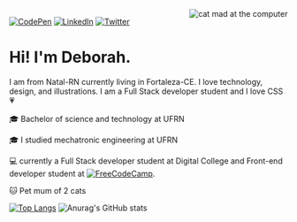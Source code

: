 
<img src="https://c.tenor.com/Wv6zVQPZFtcAAAAC/error.gif" alt="cat mad at the computer" align="right">


[![CodePen](https://img.shields.io/badge/Codepen-000000?style=for-the-badge&logo=codepen&logoColor=white)](https://codepen.io/deborahhm)
[![LinkedIn](https://img.shields.io/badge/linkedin-%230077B5.svg?style=for-the-badge&logo=linkedin&logoColor=white)](https://www.linkedin.com/in/deborah-nascimento-927249191/)
[![Twitter](https://img.shields.io/badge/Twitter-%231DA1F2.svg?style=for-the-badge&logo=Twitter&logoColor=white)](https://twitter.com/DevBinha)



# Hi! I'm Deborah.
I am from Natal-RN currently living in Fortaleza-CE.
I love technology, design, and illustrations.
I am a Full Stack developer student and I love CSS :heartpulse: 

:mortar_board: Bachelor of science and technology at UFRN 

:mortar_board: I studied mechatronic engineering at UFRN 

:computer: currently a Full Stack developer student at Digital College and 
Front-end developer student at
[![FreeCodeCamp](https://img.shields.io/badge/Freecodecamp-%23123.svg?&style=for-the-badge&logo=freecodecamp&logoColor=green)](https://www.freecodecamp.org/fccf46a8b72-445a-4117-a5da-f124483a9ffd).

:cat: Pet mum of 2 cats

[![Top Langs](https://github-readme-stats.vercel.app/api/top-langs/?username=Deborahhm&bg_color=30,76B4C5,12353F&title_color=fff&text_color=fff)](https://github.com/Deborahhm/Deborahhm)
![Anurag's GitHub stats](https://github-readme-stats.vercel.app/api?username=Deborahhm&bg_color=30,76B4C5,12353F&title_color=fff&text_color=fff)
